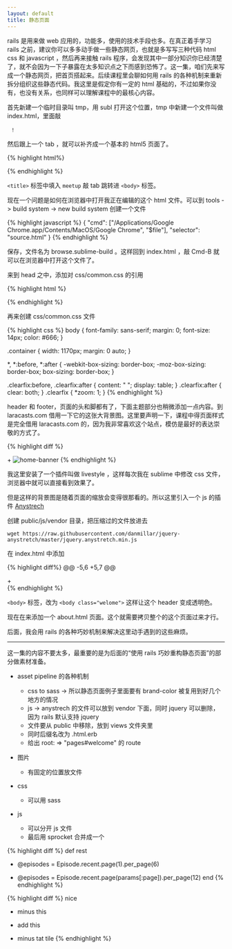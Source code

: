 ```yaml
---
layout: default
title: 静态页面
---
```


<!--
     - 也不一定非要再后面一集里面就把所有的巧妙机制都展示了，可以分几个视频逐步抽出，不足的素材部分也可以逐步添加进来的
 -->

rails 是用来做 web 应用的，功能多，使用的技术手段也多。在真正着手学习 rails 之前，建议你可以多多动手做一些静态网页，也就是多写写三种代码 html css 和 javascript ，然后再来接触 rails 程序，会发现其中一部分知识你已经清楚了，就不会因为一下子暴露在太多知识点之下而感到恐怖了。这一集，咱们先来写成一个静态网页，把首页搭起来。后续课程里会聊如何用 rails 的各种机制来重新拆分组织这些静态代码。我这里是假定你有一定的 html 基础的，不过如果你没有，也没有关系，也同样可以理解课程中的最核心内容。

首先新建一个临时目录叫 tmp，用 subl 打开这个位置，tmp 中新建一个文件叫做 index.html，里面敲

     ！

然后跟上一个 tab ，就可以补齐成一个基本的 html5 页面了。

{% highlight html%}
<!DOCTYPE html>
<html lang="en">
<head>
  <meta charset="UTF-8">
  <title>Document</title>
</head>
<body>

</body>
</html>
{% endhighlight %}

`<title>` 标签中填入 `meetup` 敲 tab 跳转进 `<body>` 标签。

现在一个问题是如何在浏览器中打开我正在编辑的这个 html 文件。可以到 tools -> build system -> new build system 创建一个文件

{% highlight javascript %}
{
    "cmd": ["/Applications/Google Chrome.app/Contents/MacOS/Google Chrome", "$file"],
    "selector": "source.html"
}
{% endhighlight %}

保存，文件名为 browse.sublime-build 。这样回到 index.html ，敲 Cmd-B 就可以在浏览器中打开这个文件了。

来到 head 之中，添加对 css/common.css 的引用

{% highlight html %}
<link rel="stylesheet" href="css/common.css">
{% endhighlight %}

再来创建 css/common.css 文件

{% highlight css %}
body {
  font-family: sans-serif;
  margin: 0;
  font-size: 14px;
  color: #666;
}

.container {
  width: 1170px;
  margin: 0 auto;
}

*, *:before, *:after {
  -webkit-box-sizing: border-box;
  -moz-box-sizing: border-box;
  box-sizing: border-box;
}

.clearfix:before,
.clearfix:after {
  content: " ";
  display: table;
}
.clearfix:after {
  clear: both;
}
.clearfix {
  *zoom: 1;
}
{% endhighlight %}

header 和 footer，页面的头和脚都有了，下面主题部分也稍微添加一点内容。到 laracasts.com 借用一下它的这张大背景图。这里要声明一下，课程中得页面样式是完全借用 laracasts.com 的，因为我非常喜欢这个站点，模仿是最好的表达崇敬的方式了。

{% highlight diff %}
<body>
+ <img src="images/home-banner-bg.jpg" alt="home-banner">
</body>
{% endhighlight %}



我这里安装了一个插件叫做 livestyle ，这样每次我在 sublime 中修改 css 文件，浏览器中就可以直接看到效果了。

但是这样的背景图是随着页面的缩放会变得很那看的。所以这里引入一个 js 的插件 [Anystrech](https://github.com/danmillar/jquery-anystretch)

创建 public/js/vendor 目录，把压缩过的文件放进去

    wget https://raw.githubusercontent.com/danmillar/jquery-anystretch/master/jquery.anystretch.min.js

在 index.html 中添加

{% highlight diff%}
@@ -5,6 +5,7 @@
   <title>Document</title>
   <link rel="stylesheet" href="css/layout.css">
   <link rel="stylesheet" href="css/common.css">
+  <script src="js/vendor/jquery.anystretch.min.js"></script>
 </head>
 <body>
   <div class="navbar clearfix">
{% endhighlight %}


`<body>` 标签，改为 `<body class="welome">` 这样让这个 header 变成透明色。

现在在来添加一个 about.html 页面。这个就需要拷贝整个的这个页面过来才行。



后面，我会用 rails 的各种巧妙机制来解决这里动手遇到的这些麻烦。

---


这一集的内容不要太多，最重要的是为后面的“使用 rails 巧妙重构静态页面”的部分做素材准备。

- asset pipeline 的各种机制
  - css to sass -> 所以静态页面例子里面要有 brand-color 被复用到好几个地方的情况
  - js -> anystrech 的文件可以放到 vendor 下面，同时 jquery 可以删除，因为 rails 默认支持 jquery
  - 文件要从 public 中移除，放到 views 文件夹里
  - 同时后缀名改为 .html.erb
  - 给出 root: => "pages#welcome" 的 route


- 图片
  - 有固定的位置放文件
- css
  - 可以用 sass
- js
  - 可以分开 js 文件
  - 最后用 sprocket 合并成一个

{% highlight diff %}
def rest
-  @episodes = Episode.recent.page(1).per_page(6)
+  @episodes = Episode.recent.page(params[:page]).per_page(12)
end
{% endhighlight %}

{% highlight diff %}
nice
- minus this
+   add this
- minus tat
tile
{% endhighlight %}
